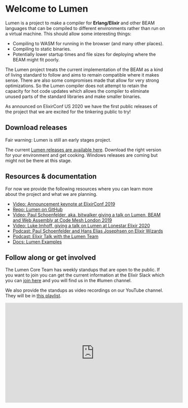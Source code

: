 # Welcome to Lumen

Lumen is a project to make a compiler for **Erlang/Elixir** and other BEAM languages that can be compiled to different environments rather than run on a virtual machine. This should allow some interesting things:

- Compiling to WASM for running in the browser (and many other places).
- Compiling to static binaries.
- Potentially lower startup times and file sizes for deploying where the BEAM might fit poorly.

The Lumen project treats the current implementation of the BEAM as a kind of living standard to follow and aims to remain compatible where it makes sense. There are also some compromises made that allow for very strong optimizations. So the Lumen compiler does not attempt to retain the capacity for hot code updates which allows the compiler to eliminate unused parts of the standard libraries and make smaller binaries.

As announced on ElixirConf US 2020 we have the first public releases of the project that we are excited for the tinkering public to try!

## Download releases

Fair warning: Lumen is still an early stages project.

The current [Lumen releases are available here](https://github.com/lumen/lumen/releases/latest). Download the right version for your environment and get cooking. Windows releases are coming but might not be there at this stage.

## Resources & documentation

For now we provide the following resources where you can learn more about the project and what we are planning.

- [Video: Announcement keynote at ElixirConf 2019](https://www.youtube.com/watch?v=uMgTIlgYB-U)
- [Repo: Lumen on GitHub](https://github.com/lumen/lumen)
- [Video: Paul Schoenfelder, aka. bitwalker giving a talk on Lumen, BEAM and Web Assembly at Code Mesh London 2019](https://youtu.be/PBY8MQ09D9w)
- [Video: Luke Imhoff, giving a talk on Lumen at Lonestar Elixir 2020](https://youtu.be/I_2H16ZM824)
- [Podcast: Paul Schoenfelder and Hans Elias Josephsen on Elixir Wizards](https://smartlogic.io/podcast/elixir-wizards/s3e11-lumen/)
- [Podcast: Elixir Talk with the Lumen Team](https://soundcloud.com/elixirtalk/episode-155-feat-brian-cardarella-luke-imhoff-paul-schoenfelder-and-hans-elias-josephsen-lumen)
- [Docs: Lumen Examples](https://github.com/lumen/examples)

## Follow along or get involved

The Lumen Core Team has weekly standups that are open to the public. If you want to join you can get the current information at the Elixir Slack which you can [join here](https://elixir-slackin.herokuapp.com) and you will find us in the #lumen channel.

We also provide the standups as video recordings on our YouTube channel. They will be in [this playlist](https://www.youtube.com/playlist?list=PLsCj6KFW04Dq8kKtI8WL4X3hJReQ2Uh4r).

<div class="video-container">
<iframe width="560" height="315" src="https://www.youtube.com/embed/videoseries?list=PLsCj6KFW04Dq8kKtI8WL4X3hJReQ2Uh4r" frameborder="0" allow="accelerometer; autoplay; encrypted-media; gyroscope; picture-in-picture" allowfullscreen></iframe>
</div>
